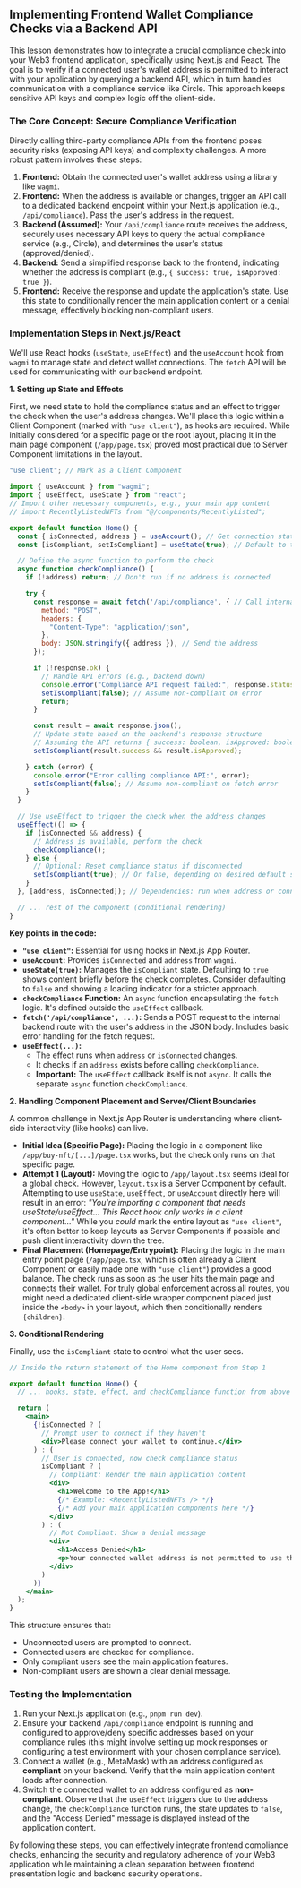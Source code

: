 ## Implementing Frontend Wallet Compliance Checks via a Backend API

This lesson demonstrates how to integrate a crucial compliance check into your Web3 frontend application, specifically using Next.js and React. The goal is to verify if a connected user's wallet address is permitted to interact with your application by querying a backend API, which in turn handles communication with a compliance service like Circle. This approach keeps sensitive API keys and complex logic off the client-side.

### The Core Concept: Secure Compliance Verification

Directly calling third-party compliance APIs from the frontend poses security risks (exposing API keys) and complexity challenges. A more robust pattern involves these steps:

1.  **Frontend:** Obtain the connected user's wallet address using a library like `wagmi`.
2.  **Frontend:** When the address is available or changes, trigger an API call to a dedicated backend endpoint within your Next.js application (e.g., `/api/compliance`). Pass the user's address in the request.
3.  **Backend (Assumed):** Your `/api/compliance` route receives the address, securely uses necessary API keys to query the actual compliance service (e.g., Circle), and determines the user's status (approved/denied).
4.  **Backend:** Send a simplified response back to the frontend, indicating whether the address is compliant (e.g., `{ success: true, isApproved: true }`).
5.  **Frontend:** Receive the response and update the application's state. Use this state to conditionally render the main application content or a denial message, effectively blocking non-compliant users.

### Implementation Steps in Next.js/React

We'll use React hooks (`useState`, `useEffect`) and the `useAccount` hook from `wagmi` to manage state and detect wallet connections. The `fetch` API will be used for communicating with our backend endpoint.

**1. Setting up State and Effects**

First, we need state to hold the compliance status and an effect to trigger the check when the user's address changes. We'll place this logic within a Client Component (marked with `"use client"`), as hooks are required. While initially considered for a specific page or the root layout, placing it in the main page component (`/app/page.tsx`) proved most practical due to Server Component limitations in the layout.

```jsx
"use client"; // Mark as a Client Component

import { useAccount } from "wagmi";
import { useEffect, useState } from "react";
// Import other necessary components, e.g., your main app content
// import RecentlyListedNFTs from "@/components/RecentlyListed";

export default function Home() {
  const { isConnected, address } = useAccount(); // Get connection status and address
  const [isCompliant, setIsCompliant] = useState(true); // Default to true, adjust if needed

  // Define the async function to perform the check
  async function checkCompliance() {
    if (!address) return; // Don't run if no address is connected

    try {
      const response = await fetch('/api/compliance', { // Call internal backend API
        method: "POST",
        headers: {
          "Content-Type": "application/json",
        },
        body: JSON.stringify({ address }), // Send the address
      });

      if (!response.ok) {
        // Handle API errors (e.g., backend down)
        console.error("Compliance API request failed:", response.statusText);
        setIsCompliant(false); // Assume non-compliant on error
        return;
      }

      const result = await response.json();
      // Update state based on the backend's response structure
      // Assuming the API returns { success: boolean, isApproved: boolean }
      setIsCompliant(result.success && result.isApproved);

    } catch (error) {
      console.error("Error calling compliance API:", error);
      setIsCompliant(false); // Assume non-compliant on fetch error
    }
  }

  // Use useEffect to trigger the check when the address changes
  useEffect(() => {
    if (isConnected && address) {
      // Address is available, perform the check
      checkCompliance();
    } else {
      // Optional: Reset compliance status if disconnected
      setIsCompliant(true); // Or false, depending on desired default state
    }
  }, [address, isConnected]); // Dependencies: run when address or connection status changes

  // ... rest of the component (conditional rendering)
}
```

**Key points in the code:**

*   **`"use client"`:** Essential for using hooks in Next.js App Router.
*   **`useAccount`:** Provides `isConnected` and `address` from `wagmi`.
*   **`useState(true)`:** Manages the `isCompliant` state. Defaulting to `true` shows content briefly before the check completes. Consider defaulting to `false` and showing a loading indicator for a stricter approach.
*   **`checkCompliance` Function:** An `async` function encapsulating the `fetch` logic. It's defined outside the `useEffect` callback.
*   **`fetch('/api/compliance', ...)`:** Sends a POST request to the internal backend route with the user's address in the JSON body. Includes basic error handling for the fetch request.
*   **`useEffect(...)`:**
    *   The effect runs when `address` or `isConnected` changes.
    *   It checks if an `address` exists before calling `checkCompliance`.
    *   **Important:** The `useEffect` callback itself is not `async`. It calls the separate `async` function `checkCompliance`.

**2. Handling Component Placement and Server/Client Boundaries**

A common challenge in Next.js App Router is understanding where client-side interactivity (like hooks) can live.

*   **Initial Idea (Specific Page):** Placing the logic in a component like `/app/buy-nft/[...]/page.tsx` works, but the check only runs on that specific page.
*   **Attempt 1 (Layout):** Moving the logic to `/app/layout.tsx` seems ideal for a global check. However, `layout.tsx` is a Server Component by default. Attempting to use `useState`, `useEffect`, or `useAccount` directly here will result in an error: *"You're importing a component that needs useState/useEffect... This React hook only works in a client component..."* While you *could* mark the entire layout as `"use client"`, it's often better to keep layouts as Server Components if possible and push client interactivity down the tree.
*   **Final Placement (Homepage/Entrypoint):** Placing the logic in the main entry point page (`/app/page.tsx`, which is often already a Client Component or easily made one with `"use client"`) provides a good balance. The check runs as soon as the user hits the main page and connects their wallet. For truly global enforcement across all routes, you might need a dedicated client-side wrapper component placed just inside the `<body>` in your layout, which then conditionally renders `{children}`.

**3. Conditional Rendering**

Finally, use the `isCompliant` state to control what the user sees.

```jsx
// Inside the return statement of the Home component from Step 1

export default function Home() {
  // ... hooks, state, effect, and checkCompliance function from above ...

  return (
    <main>
      {!isConnected ? (
        // Prompt user to connect if they haven't
        <div>Please connect your wallet to continue.</div>
      ) : (
        // User is connected, now check compliance status
        isCompliant ? (
          // Compliant: Render the main application content
          <div>
            <h1>Welcome to the App!</h1>
            {/* Example: <RecentlyListedNFTs /> */}
            {/* Add your main application components here */}
          </div>
        ) : (
          // Not Compliant: Show a denial message
          <div>
            <h1>Access Denied</h1>
            <p>Your connected wallet address is not permitted to use this application based on compliance checks.</p>
          </div>
        )
      )}
    </main>
  );
}
```

This structure ensures that:
*   Unconnected users are prompted to connect.
*   Connected users are checked for compliance.
*   Only compliant users see the main application features.
*   Non-compliant users are shown a clear denial message.

### Testing the Implementation

1.  Run your Next.js application (e.g., `pnpm run dev`).
2.  Ensure your backend `/api/compliance` endpoint is running and configured to approve/deny specific addresses based on your compliance rules (this might involve setting up mock responses or configuring a test environment with your chosen compliance service).
3.  Connect a wallet (e.g., MetaMask) with an address configured as **compliant** on your backend. Verify that the main application content loads after connection.
4.  Switch the connected wallet to an address configured as **non-compliant**. Observe that the `useEffect` triggers due to the address change, the `checkCompliance` function runs, the state updates to `false`, and the "Access Denied" message is displayed instead of the application content.

By following these steps, you can effectively integrate frontend compliance checks, enhancing the security and regulatory adherence of your Web3 application while maintaining a clean separation between frontend presentation logic and backend security operations.